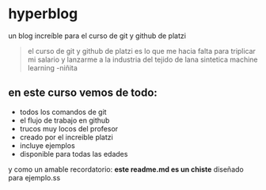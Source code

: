 # hyperblog
un blog increíble para el curso de git y github de platzi
>el curso de git y github de platzi es lo que me hacia falta para triplicar mi salario y lanzarme a la industria del tejido de lana sintetica machine
learning
> -niñita 

## en este curso vemos de todo:
* todos los comandos de git 
* el flujo de trabajo en github 
* trucos muy locos del profesor
* creado por el increible platzi
* incluye ejemplos 
* disponible para todas las edades 


y como un amable recordatorio: **este readme.md es un chiste** diseñado para ejemplo.ss
